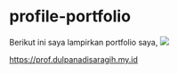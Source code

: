 # profile-portfolio
Berikut ini saya lampirkan portfolio saya,
<img src="https://prof.dulpanadisaragih.com/assets/img/Dulpan%20Adi%20Saragih.png">




https://prof.dulpanadisaragih.my.id
